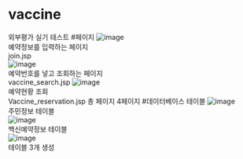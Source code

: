 # vaccine
외부평가 실기 테스트
#페이지 
![image](https://user-images.githubusercontent.com/102035198/201575630-02cc307f-afd1-45f9-bb29-1bbde64bff1d.png)<br>
예약정보를 입력하는 페이지<br>
join.jsp<br>
![image](https://user-images.githubusercontent.com/102035198/201575569-e94f337a-bb9e-4fd8-9815-117e833a8f2a.png)<br>
예약번호를 넣고 조회하는 페이지<br>
vaccine_search.jsp
![image](https://user-images.githubusercontent.com/102035198/201575845-48f1ef95-ad03-4caa-8207-0d0264e0798a.png)<br>
예약현황 조회<br>
Vaccine_reservation.jsp
총 페이지 4페이지
#데이터베이스 테이블
![image](https://user-images.githubusercontent.com/102035198/201575947-d477f7fe-6639-4009-92fe-59ffe4ef29ce.png)<br>
주민정보 테이블<br>
![image](https://user-images.githubusercontent.com/102035198/201576013-247cf300-c8f0-4454-9914-9c0116c551d8.png)<br>
백신예약정보 테이블<br>
![image](https://user-images.githubusercontent.com/102035198/201576049-c99e1ce1-ecee-4329-8a8e-f7814016f5b4.png)<br>
테이블 3개 생성
